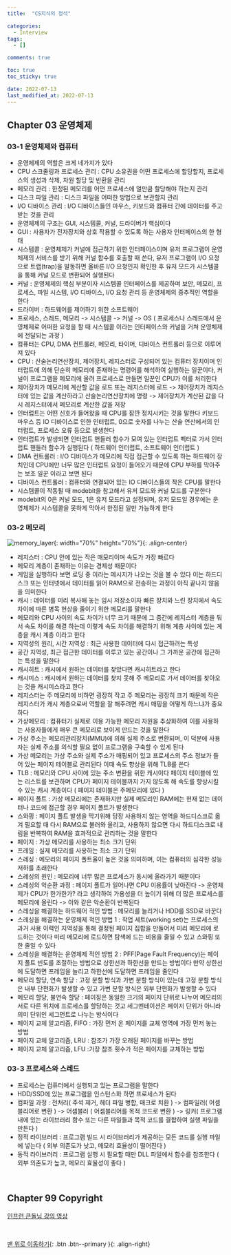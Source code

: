 ```yaml
---
title:  "CS지식의 정석" 

categories:
  - Interview
tags:
  - []

comments: true

toc: true
toc_sticky: true

date: 2022-07-13
last_modified_at: 2022-07-13
---
```


## Chapter 03 운영체제

### 03-1 운영체제와 컴퓨터
- 운영체제의 역할은 크게 네가지가 있다
- CPU 스크줄링과 프로세스 관리 : CPU 소유권을 어떤 프로세스에 할당할지, 프로세스의 생성과 삭제, 자원 할당 및 반환을 관리
- 메모리 관리 : 한정된 메모리를 어떤 프로세스에 얼만큼 할당해야 하는지 관리
- 디스크 파일 관리 : 디스크 파일을 어떠한 방법으로 보관할지 관리
- I/O 디바이스 관리 : I/O 디바이스들인 마우스, 키보드와 컴퓨터 간에 데이터를 주고받는 것을 관리
- 운영체제의 구조는 GUI, 시스템콜, 커널, 드라이버가 핵심이다
- GUI : 사용자가 전자장치와 상호 작용할 수 있도록 하는 사용자 인터페이스의 한 형태
- 시스템콜 : 운영체제가 커널에 접근하기 위한 인터페이스이며 유저 프로그램이 운영체제의 서비스를 받기 위해 커널 함수를 호출할 때 쓴다, 유저 프로그램이 I/O 요청으로 트랩(trap)을 발동하면 올바른 I/O 요청인지 확인한 후 유저 모드가 시스템콜을 통해 커널 모드로 변환되어 실행된다
- 커널 : 운영체제의 핵심 부분이자 시스템콜 인터페이스를 제공하며 보안, 메모리, 프로세스, 파일 시스템, I/O 디바이스, I/O 요청 관리 등 운영체제의 중추적인 역할을 한다
- 드라이버 : 하드웨어를 제어하기 위한 소프트웨어
- 프로세스, 스레드, 메모리 -> 시스템콜 -> 커널 -> OS ( 프로세스나 스레드에서 운영체제로 어떠한 요청을 할 때 시스템콜 이라는 인터페이스와 커널을 거쳐 운영체제에 전달되는 과정 )
- 컴퓨터는 CPU, DMA 컨트롤러, 메모리, 타이머, 디바이스 컨트롤러 등으로 이루어져 있다
- CPU : 산술논리연산장치, 제어장치, 레지스터로 구성되어 있는 컴퓨터 장치이며 인터럽트에 의해 단순히 메모리에 존재하는 명령어를 해석하여 실행하는 일꾼이다, 커널이 프로그램을 메모리에 올려 프로세스로 만들면 일꾼인 CPU가 이를 처리한다
- 제어장치가 메모리에 계산할 값을 로드 또는 레지스터에 로드 -> 제어장치가 레지스터에 있는 값을 계산하라고 산술논리연산장치에 명령 -> 제어장치가 계산된 값을 다시 레지스터에서 메모리로 계산한 값을 저장
- 인터럽트는 어떤 신호가 들어왔을 때 CPU를 잠깐 정지시키는 것을 말한다 키보드 마우스 등 IO 디바이스로 인한 인터럽트, 0으로 숫자를 나누는 산술 연산에서의 인터럽트, 프로세스 오류 등으로 발생한다
- 인터럽트가 발생되면 인터럽트 핸들러 함수가 모여 있는 인터럽트 벡터로 가서 인터럽트 핸들러 함수가 실행된다 ( 하드웨어 인터럽트, 소프트웨어 인터럽트 )
- DMA 컨트롤러 : I/O 디바이스가 메모리에 직접 접근할 수 있도록 하는 하드웨어 장치인데 CPU에만 너무 많은 인터럽트 요청이 들어오기 때문에 CPU 부하를 막아주는 보조 일꾼 이라고 보면 된다
- 디바이스 컨트롤러 : 컴퓨터와 연결되어 있는 IO 디바이스들의 작은 CPU를 말한다
- 시스템콜이 작동될 때 modebit을 참고해서 유저 모드와 커널 모드를 구분한다
- modebit의 0은 커널 모드, 1은 유저 모드라고 설정되며, 유저 모드일 경우에는 운영체제가 시스템콜을 못하게 막아서 한정된 일만 가능하게 한다

### 03-2 메모리

![memory_layer](https://user-images.githubusercontent.com/80055816/178681983-146ca6be-e261-4062-b761-58173f0deb3d.png){: width="70%" height="70%"}{: .align-center}

- 레지스터 : CPU 안에 있는 작은 매모리이며 속도가 가장 빠르다
- 메모리 계층이 존재하는 이유는 경제성 때문이다
- 게임을 실행하다 보면 로딩 중 이라는 메시지가 나오는 것을 볼 수 있다 이는 하드디스크 또는 인터넷에서 데이터를 읽어 RAM으로 전송하는 과정이 아직 끝나지 않음을 의미한다
- 캐시 : 데이터를 미리 복사해 놓는 임시 저장소이자 빠른 장치와 느린 장치에서 속도 차이에 따른 병목 현상을 줄이기 위한 메모리를 말한다
- 메모리와 CPU 사이의 속도 차이가 너무 크기 때문에 그 중간에 레지스터 계층을 둬서 속도 차이를 해결 하는데 이렇게 속도 차이를 해결하기 위해 계층 사이에 있는 계층을 캐시 계층 이라고 한다
- 지역성의 원리, 시간 지역성 : 최근 사용한 데이터에 다시 접근하려는 특성
- 공간 지역성, 최근 접근한 데이터를 이루고 있는 공간이나 그 가까운 공간에 접근하는 특성을 말한다
- 캐시히트 : 캐시에서 원하는 데이터를 찾았다면 캐시히트라고 한다
- 캐시미스 : 캐시에서 원하는 데이터를 찾지 못해 주 메모리로 가서 데이터를 찾아오는 것을 캐시미스라고 한다
- 레지스터는 주 메모리에 비하면 굉장히 작고 주 메모리는 굉장히 크기 때문에 작은 레지스터가 캐시 계층으로써 역할을 잘 해주려면 캐시 매핑을 어떻게 하느냐가 중요하다
- 가상메모리 : 컴퓨터가 실제로 이용 가능한 메모리 자원을 추상화하여 이를 사용하는 사용자들에게 매우 큰 메모리로 보이게 만드는 것을 말한다
- 가상 주소는 메모리관리장치(MMU)에 의해 실제 주소로 변환되며, 이 덕분에 사용자는 실제 주소를 의식할 필요 없이 프로그램을 구축할 수 있게 된다
- 가상 메모리는 가상 주소와 실제 주소가 매핑되어 있고 프로세스의 주소 정보가 들어 있는 페이지 테이블로 관리된다 이때 속도 향상을 위해 TLB를 쓴다
- TLB : 메모리와 CPU 사이에 있는 주소 변환을 위한 캐시이다 페이지 테이블에 있는 리스트를 보관하며 CPU가 페이지 테이블까지 가지 않도록 해 속도를 향상시킬 수 있는 캐시 계층이다 ( 페이지 테이블은 주메모리에 있다 )
- 페이지 폴트 : 가상 메모리에는 존재하지만 실제 메모리인 RAM에는 현재 없는 데이터나 코드에 접근할 경우 페이지 폴트가 발생한다
- 스와핑 : 페이지 폴트 발생을 막기위해 당장 사용하지 않는 영역을 하드디스크로 옮겨 필요할 때 다시 RAM으로 불러와 올리고, 사용하지 않으면 다시 하드디스크로 내림을 반복하여 RAM을 효과적으로 관리하는 것을 말한다
- 페이지 : 가상 메모리를 사용하는 최소 크기 단위
- 프레임 : 실제 메모리를 사용하는 최소 크기 단위
- 스레싱 : 메모리의 페이지 폴트율이 높은 것을 의미하며, 이는 컴퓨터의 심각한 성능 저하를 초래한다
- 스레싱의 원인 : 메모리에 너무 많은 프로세스가 동시에 올라가기 때문이다
- 스레싱의 악순환 과정 : 페이지 폴트가 일어나면 CPU 이용률이 낮아진다 -> 운영체제가 CPU가 한가한가? 라고 생각하여 가용성을 더 높이기 위해 더 많은 프로세스를 메모리에 올린다 -> 이와 같은 악순환이 반복된다
- 스레싱을 해결하는 하드웨어 적인 방법 : 메모리를 늘리거나 HDD를 SSD로 바꾼다
- 스레싱을 해결하는 운영체제 적인 방법 1 : 작업 세트(working set)는 프로세스의 과거 사용 이력인 지역성을 통해 결정된 페이지 집합을 만들어서 미리 메모리에 로드하는 것이다 미리 메모리에 로드하면 탐색에 드는 비용을 줄일 수 있고 스와핑 또한 줄일 수 있다
- 스레싱을 해결하는 운영체제 적인 방법 2 : PFF(Page Fault Frequency)는 페이지 폴트 빈도를 조절하는 방법으로 상한선과 하한선을 만드는 방법이다 만약 상한선에 도달하면 프레임을 늘리고 하한선에 도달하면 프레임을 줄인다
- 메모리 할당, 연속 할당 : 고정 분할 방식과 가변 분할 방식이 있는데 고정 분할 방식은 내부 단편화가 발생할 수 있고 가변 분할 방식은 외부 단편화가 발생할 수 있다
- 메모리 할당, 불연속 할당 : 페이징은 동일한 크기의 페이지 단위로 나누어 메모리의 서로 다른 위치에 프로세스를 할당하는 것고 세그멘테이션은 페이지 단위가 아니라 의미 단위인 세그먼트로 나누는 방식이다
- 페이지 교체 알고리즘, FIFO : 가장 먼저 온 페이지를 교체 영역에 가장 먼저 놓는 방법
- 페이지 교체 알고리즘, LRU : 참조가 가장 오래된 페이지를 바꾸는 방법
- 페이지 교체 알고리즘, LFU :가장 참조 횟수가 적은 페이지를 교체하는 방법

### 03-3 프로세스와 스레드
- 프로세스는 컴퓨터에서 실행되고 있는 프로그램을 말한다
- HDD/SSD에 있는 프로그램을 인스턴스화 하면 프로세스가 된다
- 컴파일 과정 : 전처리( 주석 제거, 헤더 파일 병합, 매크로 치환 ) -> 컴파일러( 어셈블리어로 변환 ) -> 어셈블러 ( 어셈블리어를 목적 코드로 변환 ) -> 링커( 프로그램 내에 있는 라이브러리 함수 또는 다른 파일들과 목적 코드를 결합하여 실행 파일을 만든다 )
- 정적 라이브러리 : 프로그램 빌드 시 라이브러리가 제공하는 모든 코드를 실행 파일에 넣는다 ( 외부 의존도가 낮고, 메모리 효율성이 떨어진다 )
- 동적 라이브러리 : 프로그램 실행 시 필요할 때만 DLL 파일에서 함수를 참조한다 ( 외부 의존도가 높고, 메모리 효율성이 좋다 )

<br>

## Chapter 99 Copyright

[ 인프런 큰돌님 강의 영상 ](https://www.inflearn.com/course/%EA%B0%9C%EB%B0%9C%EC%9E%90-%EB%A9%B4%EC%A0%91-cs-%ED%8A%B9%EA%B0%95/dashboard)

<br>

[맨 위로 이동하기](#){: .btn .btn--primary }{: .align-right}